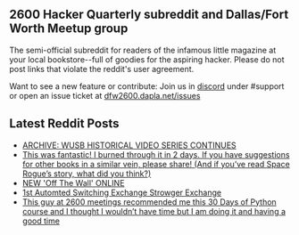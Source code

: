 ## 2600 Hacker Quarterly subreddit and Dallas/Fort Worth Meetup group
The semi-official subreddit for readers of the infamous little magazine at your local bookstore--full of goodies for the aspiring hacker. Please do not post links that violate the reddit's user agreement.

Want to see a new feature or contribute: 
Join us in [discord](https://dfw2600.dapla.net/chat) under #support or open an issue ticket at [dfw2600.dapla.net/issues](https://dfw2600.dapla.net/issues)

## Latest Reddit Posts
<!-- BLOG-POST-LIST:START -->
- [ARCHIVE: WUSB HISTORICAL VIDEO SERIES CONTINUES](https://2600.com/content/archive-wusb-historical-video-series-continues)
- [This was fantastic! I burned through it in 2 days. If you have suggestions for other books in a similar vein, please share! (And if you’ve read Space Rogue’s story, what did you think?)](https://www.reddit.com/r/2600/comments/12a228q/this_was_fantastic_i_burned_through_it_in_2_days/)
- [NEW 'Off The Wall' ONLINE](https://2600.com/wall/28-03-2023)
- [1st Automted Switching Exchange Strowger Exchange](https://www.reddit.com/r/2600/comments/123xppj/1st_automted_switching_exchange_strowger_exchange/)
- [This guy at 2600 meetings recommended me this 30 Days of Python course and I thought I wouldn’t have time but I am doing it and having a good time](https://www.reddit.com/r/2600/comments/1236kxg/this_guy_at_2600_meetings_recommended_me_this_30/)
<!-- BLOG-POST-LIST:END -->
